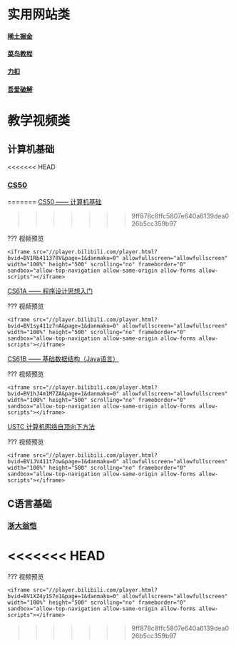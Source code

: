 # 实用网站类

#### [稀土掘金](https://juejin.cn "稀土掘金")
#### [菜鸟教程](https://www.runoob.com/ "菜鸟教程")
#### [力扣](https://leetcode.cn/ "力扣")
#### [吾爱破解](https://www.52pojie.cn/ "吾爱破解")

# 教学视频类

## 计算机基础

<<<<<<< HEAD
### [CS50](https://www.bilibili.com/video/BV1Rb411378V/ "计算机基础")
=======
[CS50 —— 计算机基础](https://www.bilibili.com/video/BV1Rb411378V/ )
>>>>>>> 9ff878c8ffc5807e640a6139dea026b5cc359b97

??? 视频预览

    <iframe src="//player.bilibili.com/player.html?bvid=BV1Rb411378V&page=1&danmaku=0" allowfullscreen="allowfullscreen" width="100%" height="500" scrolling="no" frameborder="0" sandbox="allow-top-navigation allow-same-origin allow-forms allow-scripts"></iframe>

[CS61A —— 程序设计思想入门](https://www.bilibili.com/video/BV1sy411z7nA)

??? 视频预览

    <iframe src="//player.bilibili.com/player.html?bvid=BV1sy411z7nA&page=1&danmaku=0" allowfullscreen="allowfullscreen" width="100%" height="500" scrolling="no" frameborder="0" sandbox="allow-top-navigation allow-same-origin allow-forms allow-scripts"></iframe>


[CS61B —— 基础数据结构（Java语言）](https://www.bilibili.com/video/BV1hJ4m1M7ZA)

??? 视频预览

    <iframe src="//player.bilibili.com/player.html?bvid=BV1hJ4m1M7ZA&page=1&danmaku=0" allowfullscreen="allowfullscreen" width="100%" height="500" scrolling="no" frameborder="0" sandbox="allow-top-navigation allow-same-origin allow-forms allow-scripts"></iframe>

[USTC 计算机网络自顶向下方法](https://www.bilibili.com/video/BV1JV411t7ow/)

??? 视频预览

    <iframe src="//player.bilibili.com/player.html?bvid=BV1JV411t7ow&page=1&danmaku=0" allowfullscreen="allowfullscreen" width="100%" height="500" scrolling="no" frameborder="0" sandbox="allow-top-navigation allow-same-origin allow-forms allow-scripts"></iframe>

## C语言基础

### [浙大翁恺](https://www.bilibili.com/video/BV1XZ4y1S7e1/ "C语言基础学习")
<<<<<<< HEAD
=======

??? 视频预览

    <iframe src="//player.bilibili.com/player.html?bvid=BV1XZ4y1S7e1&page=1&danmaku=0" allowfullscreen="allowfullscreen" width="100%" height="500" scrolling="no" frameborder="0" sandbox="allow-top-navigation allow-same-origin allow-forms allow-scripts"></iframe>
>>>>>>> 9ff878c8ffc5807e640a6139dea026b5cc359b97
